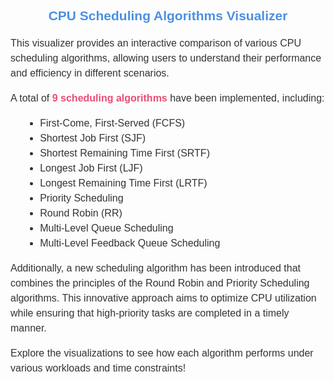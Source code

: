 <h2 style="font-family: 'Arial', sans-serif; color: #4A90E2; text-align: center; margin-bottom: 20px;">CPU Scheduling Algorithms Visualizer</h2>
<p style="font-family: 'Arial', sans-serif; font-size: 16px; line-height: 1.5; color: #333;">
    This visualizer provides an interactive comparison of various CPU scheduling algorithms, allowing users to understand their performance and efficiency in different scenarios.
</p>
<p style="font-family: 'Arial', sans-serif; font-size: 16px; line-height: 1.5; color: #333;">
    A total of <strong style="color: #E94E77;">9 scheduling algorithms</strong> have been implemented, including:
</p>
<ul style="font-family: 'Arial', sans-serif; font-size: 16px; line-height: 1.5; color: #333; margin-left: 20px;">
    <li>First-Come, First-Served (FCFS)</li>
    <li>Shortest Job First (SJF)</li>
    <li>Shortest Remaining Time First (SRTF)</li>
    <li>Longest Job First (LJF)</li>
    <li>Longest Remaining Time First (LRTF)</li>
    <li>Priority Scheduling</li>
    <li>Round Robin (RR)</li>
    <li>Multi-Level Queue Scheduling</li>
    <li>Multi-Level Feedback Queue Scheduling</li>
</ul>
<p style="font-family: 'Arial', sans-serif; font-size: 16px; line-height: 1.5; color: #333;">
    Additionally, a new scheduling algorithm has been introduced that combines the principles of the Round Robin and Priority Scheduling algorithms. This innovative approach aims to optimize CPU utilization while ensuring that high-priority tasks are completed in a timely manner.
</p>
<p style="font-family: 'Arial', sans-serif; font-size: 16px; line-height: 1.5; color: #333;">
    Explore the visualizations to see how each algorithm performs under various workloads and time constraints!
</p>